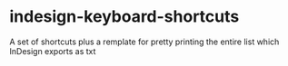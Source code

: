 # indesign-keyboard-shortcuts
A set of shortcuts plus a remplate for pretty printing the entire list which InDesign exports as txt
